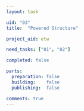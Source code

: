```yaml
---
layout: task

uid: "03"
title:  "Powered Structure"

project_uid: etw

need_tasks: ["01", "02"]

completed: false

parts:
  preparation: false
  building:    false
  publishing:  false

comments: true
---
```

